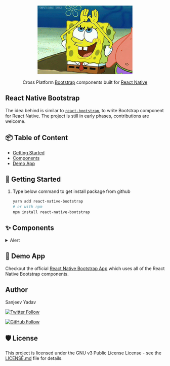 <p align="center">
  <a href="#">
    <img alt="react-native-elements" src=".github/gif/promo.gif" width="300">
  </a>
</p>

<p align="center">
  Cross Platform <a href="https://getbootstrap.com/">Bootstrap</a> components built for <a href="https://facebook.github.io/react-native/">React Native</a>
</p>


## React Native Bootstrap

The idea behind is similar to [`react-bootstrap`](https://github.com/react-bootstrap/react-bootstrap), to write Bootstrap component for React Native. The project is still in early phases, contributions are welcome.

## 📦 Table of Content

- [Getting Started](#getting-started)
- [Components](#components)
- [Demo App](#demo-app)

## <a name="getting-started"></a>🚀 Getting Started

1. Type below command to get install package from github

    ```bash
    yarn add react-native-bootstrap
    # or with npm
    npm install react-native-bootstrap
    ```

## <a name="components"></a>✨ Components

<details><summary>Alert</summary>

Provide contextual feedback messages for typical user actions with the handful of available and flexible alert messages.

### Examples

Alerts are available for any length of text, as well as an optional dismiss button. For proper styling, use one of the eight `variant`s.

<img src=".github/images/alert/android/1.png" width="360px" />


```jsx
import { Alert } from 'react-native-bootstrap';
```

```jsx
[
  'primary',
  'secondary',
  'success',
  'danger',
  'warning',
  'info',
  'light',
  'dark',
].map(variant => (
  <Alert
    variant={variant}
    containerStyle={{ marginBottom: 8 }}
    messageStyle={{ fontSize: 16 }}
    message={`This is a ${variant} alert—check it out!`}
  />
))
```

### Heading

Alerts can also contain heading.

<img src=".github/images/alert/android/2.png" width="360px" />

```jsx
<Alert
  title="Heading"
  message="This is a primary alert—check it out!"
/>
```

### Dismissing

Add the `dismissible` prop to add a functioning dismiss button to the Alert.

<img src=".github/images/alert/android/3.png" width="360px" />

```jsx
const [alert, showAlert] = useState(true);

return (
  {alert ? (
    <Alert
      dismissible
      title="Dismissible Alert"
      containerStyle={{ marginBottom: 8 }}
      onClose={() => showAlert(false)}
      message="This is a primary alert—check it out!"
    />
  ) : (
    <Button title="Show Alert" onPress={() => showAlert(true)} />
  )}
)
```

### Props

| Prop | Type | Description | Required | Default |
|---|---|---|---|---|
| variant | `primary` \|<br/> `secondary` \|<br/>  `success` \|<br/>  `danger` \|<br/>  `warning` \|<br/>  `info` \|<br/>  `light` \|<br/>  `dark` | The Alert visual variant | ❌ | `primary` |
| message | string | Message to be displayed in Alert | ✔️ | - |
| title | string | Title to be displayed in Alert | ❌ | - |
| dismissible | boolean | Renders a properly aligned dismiss button, as well as adding extra horizontal padding to the Alert | ❌ | false |
| onClose | function | Callback fired when alert is closed | ❌ | - |
| containerStyle | [View style (object)](https://reactnative.dev/docs/view-style-props) | Style for the container which host the text message | ❌ | {} |
| messageStyle | [Text style (object)](https://reactnative.dev/docs/text-style-props) | Text style for message | ❌ | {} |
| titleStyle | [Text style (object)](https://reactnative.dev/docs/text-style-props) | Text style for title | ❌ | {} |

</details>

## <a name="demo-app"></a>📱 Demo App

Checkout the official [React Native Bootstrap App](https://github.com/react-native-bootstrap/react-native-bootstrap-app) which uses all of the React Native Bootstrap components.

## Author

Sanjeev Yadav

[![Twitter Follow](https://img.shields.io/twitter/follow/alexakasanjeev.svg?style=social)](https://twitter.com/alexakasanjeev)

[![GitHub Follow](https://img.shields.io/github/followers/alexakasanjeev.svg?style=social&label=Follow)](https://github.com/alexakasanjeev)

## 🛡 License

This project is licensed under the GNU v3 Public License License - see the [LICENSE.md](LICENSE.md) file for details.
